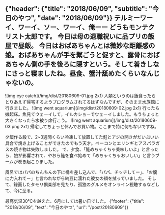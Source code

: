 {"header": {"title": "2018/06/09", "subtitle": "今日のやつ", "date": "2018/06/09"}}
テルミーワーイ、ワーイ、ソー、ワーイ、**俺ーー**
どうもモンテクリスト太郎です。
今日は母の退職祝いに品プリの飯屋で昼飯。
今日はおばあちゃんとは微妙な距離感の娘。おばあちゃんが手を繋ごうと促すと、露骨におばあちゃん側の手を後ろに隠すという。そして着きしなにさっと寝ましたね。昼食、蟹汁舐めたくらいなんじゃないの。
---
![img eye catch](/img/dist/20180609-01.jpg 2x1)
人類というのは飯食ったらとりあえず帰宅するようプログラムされてるはずなんですが、そのまま水族館に行きました。
![img went aquarium](/img/dist/20180609-02.jpg 2x1)
行ったら娘起床。魚見てウェーイして。イルカショーでウェーイしました。もうちょっと大きくなったら水被り席行こう。
![img went aquarium](/img/dist/20180609-03.png 2x1)
帰宅してちょっと休んでお買い物。ここまで特に何もないですね。

夕飯作る段で、2~3週間くらい冷凍して放置してた鮭とアジの開きがだいぶいい具合で焼き上げることができたのでもう天才。ベーコンとエリンギとアスパラガスの焼き物は失敗しました。
で、夕食、「鮭めちゃくちゃ美味しいよ」と言ったら、娘が影響されて、やおら鮭を食べ始めて「めちゃくちゃおいしい」と言うブームが巻き起こりました。

風呂ではパパのちんちんの下に桶を差し込んで、「パパ、チッチしてー」、「お腹に力入れてー」と言われながら納豆に濡れた彼女の頬を拭っていました。
そして、録画したタモリ倶楽部を見たり、孤独のグルメをオンライン視聴するなどして、今に至る。

最高気温30℃を越えた、6月にしては暑い日でした。
{"footer": {"title": "2018/06/09", "text": "今日のやつ", "url": "/post/20180609"}}